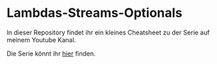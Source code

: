 # Lambdas-Streams-Optionals
In dieser Repository findet ihr ein kleines Cheatsheet zu der Serie auf meinem Youtube Kanal.

Die Serie könnt ihr [hier](https://www.youtube.com/playlist?list=PLlvTjkAwqlYGswQzFhl50i4Efbaaq3WX4) finden.
